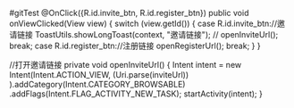 #gitTest
 @OnClick({R.id.invite_btn, R.id.register_btn})
    public void onViewClicked(View view) {
        switch (view.getId()) {
            case R.id.invite_btn://邀请链接
                ToastUtils.showLongToast(context, "邀请链接");
//                openInviteUrl();
                break;
            case R.id.register_btn://注册链接
                openRegisterUrl();
                break;
        }
    }


 //打开邀请链接
    private void openInviteUrl() {
        Intent intent = new Intent(Intent.ACTION_VIEW,
                (Uri.parse(inviteUrl))
        ).addCategory(Intent.CATEGORY_BROWSABLE)
                .addFlags(Intent.FLAG_ACTIVITY_NEW_TASK);
        startActivity(intent);
    }
